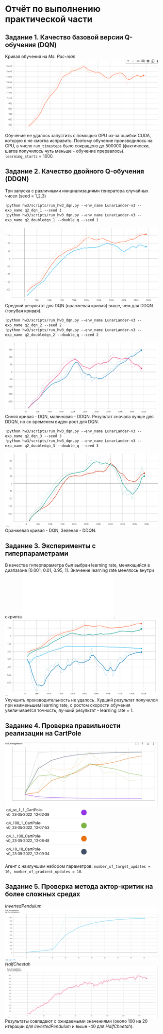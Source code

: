# Отчёт по выполнению практической части
## Задание 1. Качество базовой версии Q-обучения (DQN)
Кривая обучения на *Ms. Pac-man*
![exp1-plot](./images/exp1-plot.png)
Обучение не удалось запустить с помощью GPU из-за ошибки CUDA, которую я не смогла исправить. Поэтому обучение производилось на CPU, а число ```num_timesteps``` было сокращено до 500000 (фактически, шагов получилось чуть меньше - обучение прервалось). ```learning_starts``` = 1000.
## Задание 2. Качество двойного Q-обучения (DDQN)
Три запуска с различными инициализациями генератора случайных чисел (seed = 1,2,3)
```
!python hw3/scripts/run_hw3_dqn.py --env_name LunarLander-v3 --exp_name q2_dqn_1 --seed 1
!python hw3/scripts/run_hw3_dqn.py --env_name LunarLander-v3 --exp_name q2_doubledqn_1 --double_q --seed 1
```
![exp2-plot-1](./images/exp2-plot-1.png)
Средний результат для DQN (оранжевая кривая) выше, чем для DDQN (голубая кривая).
```
!python hw3/scripts/run_hw3_dqn.py --env_name LunarLander-v3 --exp_name q2_dqn_2 --seed 2
!python hw3/scripts/run_hw3_dqn.py --env_name LunarLander-v3 --exp_name q2_doubledqn_2 --double_q --seed 2
```
![exp2-plot-2](./images/exp2-plot-2.png)
Синяя кривая - DQN, малиновая - DDQN. Результат сначала лучше для DDQN, но со временем виден рост для DQN.
```
!python hw3/scripts/run_hw3_dqn.py --env_name LunarLander-v3 --exp_name q2_dqn_3 --seed 3
!python hw3/scripts/run_hw3_dqn.py --env_name LunarLander-v3 --exp_name q2_doubledqn_3 --double_q --seed 3
```
![exp2-plot-3](./images/exp2-plot-3.png)
Оранжевая кривая - DQN, Зеленая - DDQN.
## Задание 3. Эксперименты с гиперпараметрами
В качестве гиперпараметра был выбран learning rate, меняющийся в диапазоне [0.001, 0.01, 0.95, 1]. Значение learning rate менялось внутри скрипта ![dqn_utils.py](./infrastructure/dqn_utils.py).
![exp3-plot](./images/exp3-plot.png)
Улучшить производительность не удалось. Худший результат получился при наименьшем learning rate, с ростом скорости обучения увеличивается точность, лучший результат - learning rate = 1.
## Задание 4. Проверка правильности реализации на CartPole
![exp4-plot](./images/exp4-plot.png)
![exp4-legend](./images/exp4-legend.png)

Агент с наилучшим набором параметров: ```number_of_target_updates = 10, number_of_gradient_updates = 10```. 
## Задание 5. Проверка метода актор-критик на более сложных средах
*InvertedPendulum*
![exp5-plot-1](./images/exp5-plot-1.png)
*HalfCheetah*
![exp5-plot-2](./images/exp5-plot-2.png)
Результаты совпадают с ожидаемыми значениями (около 100 на 20 итерации для *InvertedPendulum* и выше -40 для *HalfCheetah*).
